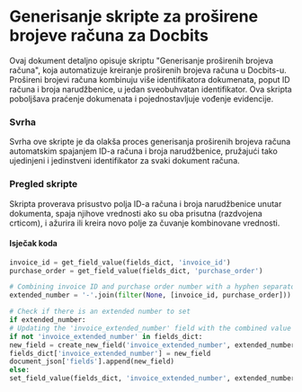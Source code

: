 # Generisanje skripte za proširene brojeve računa za Docbits

Ovaj dokument detaljno opisuje skriptu "Generisanje proširenih brojeva računa", koja automatizuje kreiranje proširenih brojeva računa u Docbits-u. Prošireni brojevi računa kombinuju više identifikatora dokumenata, poput ID računa i broja narudžbenice, u jedan sveobuhvatan identifikator. Ova skripta poboljšava praćenje dokumenata i pojednostavljuje vođenje evidencije.

### Svrha

Svrha ove skripte je da olakša proces generisanja proširenih brojeva računa automatskim spajanjem ID-a računa i broja narudžbenice, pružajući tako ujedinjeni i jedinstveni identifikator za svaki dokument računa.

### Pregled skripte

Skripta proverava prisustvo polja ID-a računa i broja narudžbenice unutar dokumenta, spaja njihove vrednosti ako su oba prisutna (razdvojena crticom), i ažurira ili kreira novo polje za čuvanje kombinovane vrednosti.

#### Isječak koda
```python
invoice_id = get_field_value(fields_dict, 'invoice_id')
purchase_order = get_field_value(fields_dict, 'purchase_order')

# Combining invoice ID and purchase order number with a hyphen separator
extended_number = '-'.join(filter(None, [invoice_id, purchase_order]))

# Check if there is an extended number to set
if extended_number:
# Updating the 'invoice_extended_number' field with the combined value
if not 'invoice_extended_number' in fields_dict:
new_field = create_new_field('invoice_extended_number', extended_number)
fields_dict['invoice_extended_number'] = new_field
document_json['fields'].append(new_field)
else:
set_field_value(fields_dict, 'invoice_extended_number', extended_number)
```

